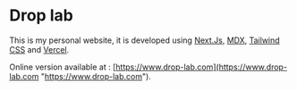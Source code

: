 # Drop lab

This is my personal website, it is developed using [Next.Js](https://nextjs.org/ "Next.Js"), [MDX](https://mdxjs.com/ "MDX"), [Tailwind CSS](https://tailwindcss.com/ "Tailwind CSS") and [Vercel](https://vercel.com/ "Vercel").

Online version available at : [https://www.drop-lab.com](https://www.drop-lab.com "https://www.drop-lab.com").
